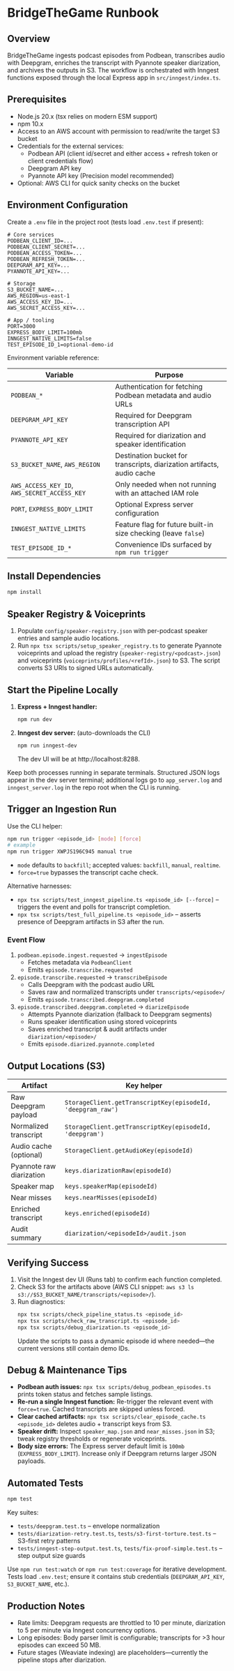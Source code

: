 # BridgeTheGame Runbook

## Overview

BridgeTheGame ingests podcast episodes from Podbean, transcribes audio with Deepgram, enriches the transcript with Pyannote speaker diarization, and archives the outputs in S3. The workflow is orchestrated with Inngest functions exposed through the local Express app in `src/inngest/index.ts`.

## Prerequisites

- Node.js 20.x (tsx relies on modern ESM support)
- npm 10.x
- Access to an AWS account with permission to read/write the target S3 bucket
- Credentials for the external services:
  - Podbean API (client id/secret and either access + refresh token or client credentials flow)
  - Deepgram API key
  - Pyannote API key (Precision model recommended)
- Optional: AWS CLI for quick sanity checks on the bucket

## Environment Configuration

Create a `.env` file in the project root (tests load `.env.test` if present):

```
# Core services
PODBEAN_CLIENT_ID=...
PODBEAN_CLIENT_SECRET=...
PODBEAN_ACCESS_TOKEN=...
PODBEAN_REFRESH_TOKEN=...
DEEPGRAM_API_KEY=...
PYANNOTE_API_KEY=...

# Storage
S3_BUCKET_NAME=...
AWS_REGION=us-east-1
AWS_ACCESS_KEY_ID=...
AWS_SECRET_ACCESS_KEY=...

# App / tooling
PORT=3000
EXPRESS_BODY_LIMIT=100mb
INNGEST_NATIVE_LIMITS=false
TEST_EPISODE_ID_1=optional-demo-id
```

Environment variable reference:

| Variable                                     | Purpose                                                                |
| -------------------------------------------- | ---------------------------------------------------------------------- |
| `PODBEAN_*`                                  | Authentication for fetching Podbean metadata and audio URLs            |
| `DEEPGRAM_API_KEY`                           | Required for Deepgram transcription API                                |
| `PYANNOTE_API_KEY`                           | Required for diarization and speaker identification                    |
| `S3_BUCKET_NAME`, `AWS_REGION`               | Destination bucket for transcripts, diarization artifacts, audio cache |
| `AWS_ACCESS_KEY_ID`, `AWS_SECRET_ACCESS_KEY` | Only needed when not running with an attached IAM role                 |
| `PORT`, `EXPRESS_BODY_LIMIT`                 | Optional Express server configuration                                  |
| `INNGEST_NATIVE_LIMITS`                      | Feature flag for future built-in size checking (leave `false`)         |
| `TEST_EPISODE_ID_*`                          | Convenience IDs surfaced by `npm run trigger`                          |

## Install Dependencies

```bash
npm install
```

## Speaker Registry & Voiceprints

1. Populate `config/speaker-registry.json` with per-podcast speaker entries and sample audio locations.
2. Run `npx tsx scripts/setup_speaker_registry.ts` to generate Pyannote voiceprints and upload the registry (`speaker-registry/<podcast>.json`) and voiceprints (`voiceprints/profiles/<refId>.json`) to S3. The script converts S3 URIs to signed URLs automatically.

## Start the Pipeline Locally

1. **Express + Inngest handler:**
   ```bash
   npm run dev
   ```
2. **Inngest dev server:** (auto-downloads the CLI)
   ```bash
   npm run inngest-dev
   ```
   The dev UI will be at http://localhost:8288.

Keep both processes running in separate terminals. Structured JSON logs appear in the dev server terminal; additional logs go to `app_server.log` and `inngest_server.log` in the repo root when the CLI is running.

## Trigger an Ingestion Run

Use the CLI helper:

```bash
npm run trigger <episode_id> [mode] [force]
# example
npm run trigger XWPJS196C945 manual true
```

- `mode` defaults to `backfill`; accepted values: `backfill`, `manual`, `realtime`.
- `force=true` bypasses the transcript cache check.

Alternative harnesses:

- `npx tsx scripts/test_inngest_pipeline.ts <episode_id> [--force]` – triggers the event and polls for transcript completion.
- `npx tsx scripts/test_full_pipeline.ts <episode_id>` – asserts presence of Deepgram artifacts in S3 after the run.

### Event Flow

1. `podbean.episode.ingest.requested` → `ingestEpisode`
   - Fetches metadata via `PodbeanClient`
   - Emits `episode.transcribe.requested`
2. `episode.transcribe.requested` → `transcribeEpisode`
   - Calls Deepgram with the podcast audio URL
   - Saves raw and normalized transcripts under `transcripts/<episode>/`
   - Emits `episode.transcribed.deepgram.completed`
3. `episode.transcribed.deepgram.completed` → `diarizeEpisode`
   - Attempts Pyannote diarization (fallback to Deepgram segments)
   - Runs speaker identification using stored voiceprints
   - Saves enriched transcript & audit artifacts under `diarization/<episode>/`
   - Emits `episode.diarized.pyannote.completed`

## Output Locations (S3)

| Artifact                 | Key helper                                                  |
| ------------------------ | ----------------------------------------------------------- |
| Raw Deepgram payload     | `StorageClient.getTranscriptKey(episodeId, 'deepgram_raw')` |
| Normalized transcript    | `StorageClient.getTranscriptKey(episodeId, 'deepgram')`     |
| Audio cache (optional)   | `StorageClient.getAudioKey(episodeId)`                      |
| Pyannote raw diarization | `keys.diarizationRaw(episodeId)`                            |
| Speaker map              | `keys.speakerMap(episodeId)`                                |
| Near misses              | `keys.nearMisses(episodeId)`                                |
| Enriched transcript      | `keys.enriched(episodeId)`                                  |
| Audit summary            | `diarization/<episodeId>/audit.json`                        |

## Verifying Success

1. Visit the Inngest dev UI (Runs tab) to confirm each function completed.
2. Check S3 for the artifacts above (AWS CLI snippet: `aws s3 ls s3://$S3_BUCKET_NAME/transcripts/<episode>/`).
3. Run diagnostics:
   ```bash
   npx tsx scripts/check_pipeline_status.ts <episode_id>
   npx tsx scripts/check_raw_transcript.ts <episode_id>
   npx tsx scripts/debug_diarization.ts <episode_id>
   ```
   Update the scripts to pass a dynamic episode id where needed—the current versions still contain demo IDs.

## Debug & Maintenance Tips

- **Podbean auth issues:** `npx tsx scripts/debug_podbean_episodes.ts` prints token status and fetches sample listings.
- **Re-run a single Inngest function:** Re-trigger the relevant event with `force=true`. Cached transcripts are skipped unless forced.
- **Clear cached artifacts:** `npx tsx scripts/clear_episode_cache.ts <episode_id>` deletes audio + transcript keys from S3.
- **Speaker drift:** Inspect `speaker_map.json` and `near_misses.json` in S3; tweak registry thresholds or regenerate voiceprints.
- **Body size errors:** The Express server default limit is `100mb` (`EXPRESS_BODY_LIMIT`). Increase only if Deepgram returns larger JSON payloads.

## Automated Tests

```bash
npm test
```

Key suites:

- `tests/deepgram.test.ts` – envelope normalization
- `tests/diarization-retry.test.ts`, `tests/s3-first-torture.test.ts` – S3-first retry patterns
- `tests/inngest-step-output.test.ts`, `tests/fix-proof-simple.test.ts` – step output size guards

Use `npm run test:watch` or `npm run test:coverage` for iterative development. Tests load `.env.test`; ensure it contains stub credentials (`DEEPGRAM_API_KEY`, `S3_BUCKET_NAME`, etc.).

## Production Notes

- Rate limits: Deepgram requests are throttled to 10 per minute, diarization to 5 per minute via Inngest concurrency options.
- Long episodes: Body parser limit is configurable; transcripts for >3 hour episodes can exceed 50 MB.
- Future stages (Weaviate indexing) are placeholders—currently the pipeline stops after diarization.
